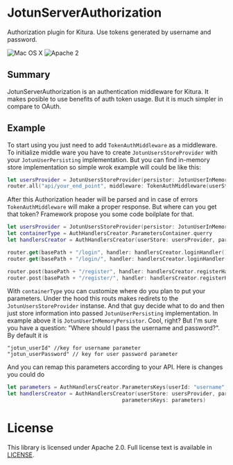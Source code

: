# JotunServerAuthorization
Authorization plugin for Kitura. Use tokens generated by username and password.

![Mac OS X](https://img.shields.io/badge/os-Mac%20OS%20X-green.svg?style=flat)
![Apache 2](https://img.shields.io/badge/license-Apache2-blue.svg?style=flat)

## Summary
JotunServerAuthorization is an authentication middleware for Kitura. It makes posible to use benefits of auth token usage. But it is much simpler in compare to OAuth. 

## Example

To start using you just need to add `TokenAuthMiddleware` as a middleware. To initialize middle ware you have to create `JotunUsersStoreProvider` with your `JotunUserPersisting` implementation. But you can find in-memory store implementation so simple wrok example will could be like this:

```swift
let usersProvider = JotunUsersStoreProvider(persistor: JotunUserInMemoryPersistor.shared)
router.all("api/your_end_point", middleware: TokenAuthMiddleware(userStore: usersProvider))
```
After this Authorization header will be parsed and in case of errors `TokenAuthMiddleware` will make a proper response.
But where can you get that token? Framework propose you some code boilplate for that.

```swift
let usersProvider = JotunUsersStoreProvider(persistor: JotunUserInMemoryPersistor.shared)
let containerType = AuthHandlersCreator.ParametersContainer.querry
let handlersCreator = AuthHandlersCreator(userStore: usersProvider, parametersContainer: containerType)

router.get(basePath + "/login", handler: handlersCreator.loginHandler())
router.get(basePath + "/login/", handler: handlersCreator.loginHandler())

router.post(basePath + "/register", handler: handlersCreator.registerHandler())
router.post(basePath + "/register/", handler: handlersCreator.registerHandler())
```
With `containerType` you can customize where do you plan to put your parameters. 
Under the hood this routs makes redirets to the `JotunUsersStoreProvider` instanse. And that guy decide what to do and then just store information into passed `JotunUserPersisting` implementation. In example above it is `JotunUserInMemoryPersistor`.
Cool, right? But I'm sure you have a question: "Where should I pass the username and password?". By default it is 
```
"jotun_userId" //key for username parameter
"jotun_userPassword" // key for user password parameter
```
And you can remap this parameters according to your API. Here is changes you could do
```swift
let parameters = AuthHandlersCreator.ParametersKeys(userId: "username", password: "password")
let handlersCreator = AuthHandlersCreator(userStore: usersProvider, parametersContainer: containerType, 
                                     parametersKeys: parameters)
```

# License

This library is licensed under Apache 2.0. Full license text is available in [LICENSE](LICENSE.txt).
